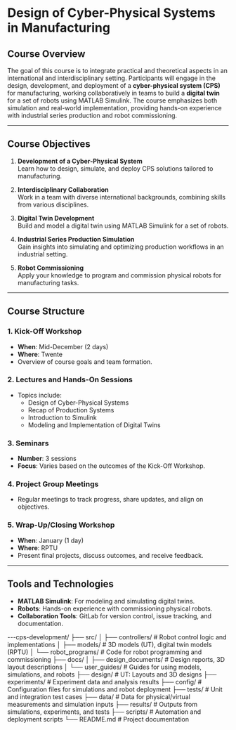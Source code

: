 # Design of Cyber-Physical Systems in Manufacturing

## Course Overview

The goal of this course is to integrate practical and theoretical aspects in an international and interdisciplinary setting. Participants will engage in the design, development, and deployment of a **cyber-physical system (CPS)** for manufacturing, working collaboratively in teams to build a **digital twin** for a set of robots using MATLAB Simulink. The course emphasizes both simulation and real-world implementation, providing hands-on experience with industrial series production and robot commissioning.

---

## Course Objectives

1. **Development of a Cyber-Physical System**  
   Learn how to design, simulate, and deploy CPS solutions tailored to manufacturing.

2. **Interdisciplinary Collaboration**  
   Work in a team with diverse international backgrounds, combining skills from various disciplines.

3. **Digital Twin Development**  
   Build and model a digital twin using MATLAB Simulink for a set of robots.

4. **Industrial Series Production Simulation**  
   Gain insights into simulating and optimizing production workflows in an industrial setting.

5. **Robot Commissioning**  
   Apply your knowledge to program and commission physical robots for manufacturing tasks.

---

## Course Structure

### 1. **Kick-Off Workshop**
- **When**: Mid-December (2 days)  
- **Where**: Twente  
- Overview of course goals and team formation.

### 2. **Lectures and Hands-On Sessions**
- Topics include:  
  - Design of Cyber-Physical Systems  
  - Recap of Production Systems  
  - Introduction to Simulink  
  - Modeling and Implementation of Digital Twins  

### 3. **Seminars**
- **Number**: 3 sessions  
- **Focus**: Varies based on the outcomes of the Kick-Off Workshop.  

### 4. **Project Group Meetings**
- Regular meetings to track progress, share updates, and align on objectives.

### 5. **Wrap-Up/Closing Workshop**
- **When**: January (1 day)  
- **Where**: RPTU  
- Present final projects, discuss outcomes, and receive feedback.

---

## Tools and Technologies

- **MATLAB Simulink**: For modeling and simulating digital twins.
- **Robots**: Hands-on experience with commissioning physical robots.
- **Collaboration Tools**: GitLab for version control, issue tracking, and documentation.

---cps-development/
├── src/
│   ├── controllers/        # Robot control logic and implementations
│   ├── models/             # 3D models (UT), digital twin models (RPTU)
│   └── robot_programs/     # Code for robot programming and commissioning
├── docs/
│   ├── design_documents/   # Design reports, 3D layout descriptions
│   └── user_guides/        # Guides for using models, simulations, and robots
├── design/                 # UT: Layouts and 3D designs
├── experiments/            # Experiment data and analysis results
├── config/                 # Configuration files for simulations and robot deployment
├── tests/                  # Unit and integration test cases
├── data/                   # Data for physical/virtual measurements and simulation inputs
├── results/                # Outputs from simulations, experiments, and tests
├── scripts/                # Automation and deployment scripts
└── README.md               # Project documentation
